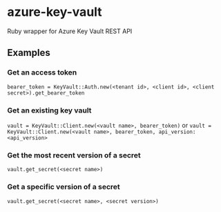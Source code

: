 # azure-key-vault
Ruby wrapper for Azure Key Vault REST API

## Examples

### Get an access token
`bearer_token = KeyVault::Auth.new(<tenant id>, <client id>, <client secret>).get_bearer_token`

### Get an existing key vault

`vault = KeyVault::Client.new(<vault name>, bearer_token)`
or 
`vault = KeyVault::Client.new(<vault name>, bearer_token, api_version: <api_version>`

### Get the most recent version of a secret

`vault.get_secret(<secret name>)`

### Get a specific version of a secret

`vault.get_secret(<secret name>, <secret version>)`
